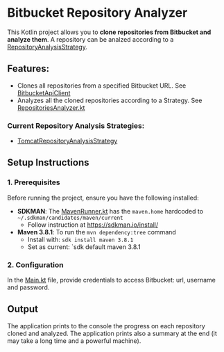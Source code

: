 # Bitbucket Repository Analyzer

This Kotlin project allows you to **clone repositories from Bitbucket and analyze them**. 
A repository can be analzed according to a [RepositoryAnalysisStrategy](src/main/kotlin/org/example/RepositoryAnalysisStrategy.kt).

## Features:
- Clones all repositories from a specified Bitbucket URL. See [BitbucketApiClient](src/main/kotlin/org/example/BitbucketApiClient.kt)
- Analyzes all the cloned repositories according to a Strategy. See [RepositoriesAnalyzer.kt](src/main/kotlin/org/example/RepositoriesAnalyzer.kt)

### Current Repository Analysis Strategies:
- [TomcatRepositoryAnalysisStrategy](src/main/kotlin/org/example/TomcatRepositoryAnalysisStrategy.kt)

## Setup Instructions

### 1. Prerequisites

Before running the project, ensure you have the following installed:

- **SDKMAN**: The [MavenRunner.kt](src/main/kotlin/org/example/MavenRunner.kt) has the `maven.home` hardcoded to `~/.sdkman/candidates/maven/current`
  - Follow instruction at https://sdkman.io/install/ 
- **Maven 3.8.1**: To run the `mvn dependency:tree` command
  - Install with: `sdk install maven 3.8.1`
  - Set as current: `sdk default maven 3.8.1

### 2. Configuration
In the [Main.kt](src/main/kotlin/org/example/Main.kt) file, provide credentials to access Bitbucket: url, username and password.

## Output
The application prints to the console the progress on each repository cloned and analyzed.
The application prints also a summary at the end (it may take a long time and a powerful machine).

